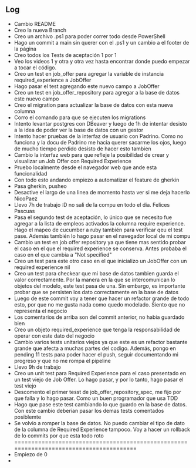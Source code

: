## Log

- Cambio README
- Creo la nueva Branch
- Creo un archivo .ps1 para poder correr todo desde PowerShell
- Hago un commit a main sin querer con el .ps1 y un cambio a el footer de la página
- Creo todos los Tests de aceptación 1 por 1
- Veo los videos 1 y otra y otra vez hasta encontrar donde puedo empezar a tocar el código.
- Creo un test en job_offer para agregar la variable de instancia required_experience a JobOffer
- Hago pasar el test agregando este nuevo campo a JobOffer
- Creo un test en job_offer_repository para agregar a la base de datos este nuevo campo
- Creo el migration para actualizar la base de datos con esta nueva columna
- Corro el comando para que se ejecuten los migrations
- Intento levantar postgres con DBeaver y luego de 1h de intentar desisto a la idea de poder ver la base de datos con un gestor
- Intento hacer pruebas de la interfaz de usuario con Padrino. Como no funciona y la docu de Padrino me hacia querer sacarme los ojos, luego de mucho tiempo perdido desisto de hacer esto tambien 
- Cambio la interfaz web para que refleje la posibilidad de crear y visualizar un Job Offer con Required Experience
- Pruebo localmente desde el navegador web que ande esta funcionalidad
- Con todo esto andando empiezo a automatizar el feature de gherkin
- Pasa gherkin, pusheo
- Desactive el largo de una linea de momento hasta ver si me deja hacerlo NicoPaez
- Llevo 7h de trabajo :D no sali de la compu en todo el dia. Felices Pascuas
- Pasa el segundo test de aceptación, lo único que se necesito fue agregar a la lista de empleos activados la columna require experience. Hago el mapeo de cucumber a ruby también para verificar qeu el test pase. Además también lo hago pasar en el navegador local de mi compu
- Cambio un test en job offer repository ya que tiene mas sentido probar el caso en el que el required experience se conserva. Antes probaba el caso en el que cambia a "Not specified"
- Creo un test para este otro caso en el que inicializo un JobOffer con un required experience nil
- Creo un test para checkear que mi base de datos tambien guarda el valor correctamente. Por la manera en la que se intercomunican lo objetos del modelo, este test pasa de una. Sin embargo, es importante probar que se persisten los dato correctamente en la base de datos
- Luego de este commit voy a tener que hacer un refactor grande de todo esto, por que no me gusta nada como quedo modelado. Siento que no representa el negocio
- Los comentarios de arriba son del commit anterior, no habia guardado bien
- Creo un objeto required_experience que tenga la responsabilidad de operar con este dato del negocio
- Cambio varios tests unitarios viejos ya que este es un refactor bastante grande que afecta a muchas partes del codigo. Además, pongo en pending 11 tests para poder hacer el push, seguir documentando mi progreso y que no me rompa el pipeline
- Llevo 9h de trabajo
- Creo un unit test para Required Experience para el caso presentado en un test viejo de Job Offer. Lo hago pasar, y por lo tanto, hago pasar el test viejo
- Descomento el primer tesst de job_offer_repository_spec, me fijo por que falla y lo hago pasar. Como un buen programador que usa TDD
- Hago que pase este test cambiando lo que guardo en la base de datos. Con este cambio deberian pasar los demas tests comentados posiblemte
- Se volvio a romper la base de datos. No puedo cambiar el tipo de dato de la columna de Required Experience tampoco. Voy a hacer un rollback de lo commits por que esta todo roto 
=======================================================================================
- Empiezo de 0
-
